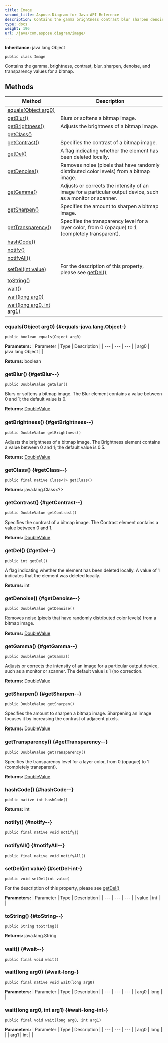 ```yaml
---
title: Image
second_title: Aspose.Diagram for Java API Reference
description: Contains the gamma brightness contrast blur sharpen denoise and transparency values for a bitmap.
type: docs
weight: 196
url: /java/com.aspose.diagram/image/
---
```


**Inheritance:**
java.lang.Object
```
public class Image
```

Contains the gamma, brightness, contrast, blur, sharpen, denoise, and transparency values for a bitmap.
## Methods

| Method | Description |
| --- | --- |
| [equals(Object arg0)](#equals-java.lang.Object-) |  |
| [getBlur()](#getBlur--) | Blurs or softens a bitmap image. |
| [getBrightness()](#getBrightness--) | Adjusts the brightness of a bitmap image. |
| [getClass()](#getClass--) |  |
| [getContrast()](#getContrast--) | Specifies the contrast of a bitmap image. |
| [getDel()](#getDel--) | A flag indicating whether the element has been deleted locally. |
| [getDenoise()](#getDenoise--) | Removes noise (pixels that have randomly distributed color levels) from a bitmap image. |
| [getGamma()](#getGamma--) | Adjusts or corrects the intensity of an image for a particular output device, such as a monitor or scanner. |
| [getSharpen()](#getSharpen--) | Specifies the amount to sharpen a bitmap image. |
| [getTransparency()](#getTransparency--) | Specifies the transparency level for a layer color, from 0 (opaque) to 1 (completely transparent). |
| [hashCode()](#hashCode--) |  |
| [notify()](#notify--) |  |
| [notifyAll()](#notifyAll--) |  |
| [setDel(int value)](#setDel-int-) | For the description of this property, please see [getDel()](../../com.aspose.diagram/image\#getDel--) |
| [toString()](#toString--) |  |
| [wait()](#wait--) |  |
| [wait(long arg0)](#wait-long-) |  |
| [wait(long arg0, int arg1)](#wait-long-int-) |  |
### equals(Object arg0) {#equals-java.lang.Object-}
```
public boolean equals(Object arg0)
```




**Parameters:**
| Parameter | Type | Description |
| --- | --- | --- |
| arg0 | java.lang.Object |  |

**Returns:**
boolean
### getBlur() {#getBlur--}
```
public DoubleValue getBlur()
```


Blurs or softens a bitmap image. The Blur element contains a value between 0 and 1; the default value is 0.

**Returns:**
[DoubleValue](../../com.aspose.diagram/doublevalue)
### getBrightness() {#getBrightness--}
```
public DoubleValue getBrightness()
```


Adjusts the brightness of a bitmap image. The Brightness element contains a value between 0 and 1; the default value is 0.5.

**Returns:**
[DoubleValue](../../com.aspose.diagram/doublevalue)
### getClass() {#getClass--}
```
public final native Class<?> getClass()
```




**Returns:**
java.lang.Class<?>
### getContrast() {#getContrast--}
```
public DoubleValue getContrast()
```


Specifies the contrast of a bitmap image. The Contrast element contains a value between 0 and 1.

**Returns:**
[DoubleValue](../../com.aspose.diagram/doublevalue)
### getDel() {#getDel--}
```
public int getDel()
```


A flag indicating whether the element has been deleted locally. A value of 1 indicates that the element was deleted locally.

**Returns:**
int
### getDenoise() {#getDenoise--}
```
public DoubleValue getDenoise()
```


Removes noise (pixels that have randomly distributed color levels) from a bitmap image.

**Returns:**
[DoubleValue](../../com.aspose.diagram/doublevalue)
### getGamma() {#getGamma--}
```
public DoubleValue getGamma()
```


Adjusts or corrects the intensity of an image for a particular output device, such as a monitor or scanner. The default value is 1 (no correction.

**Returns:**
[DoubleValue](../../com.aspose.diagram/doublevalue)
### getSharpen() {#getSharpen--}
```
public DoubleValue getSharpen()
```


Specifies the amount to sharpen a bitmap image. Sharpening an image focuses it by increasing the contrast of adjacent pixels.

**Returns:**
[DoubleValue](../../com.aspose.diagram/doublevalue)
### getTransparency() {#getTransparency--}
```
public DoubleValue getTransparency()
```


Specifies the transparency level for a layer color, from 0 (opaque) to 1 (completely transparent).

**Returns:**
[DoubleValue](../../com.aspose.diagram/doublevalue)
### hashCode() {#hashCode--}
```
public native int hashCode()
```




**Returns:**
int
### notify() {#notify--}
```
public final native void notify()
```




### notifyAll() {#notifyAll--}
```
public final native void notifyAll()
```




### setDel(int value) {#setDel-int-}
```
public void setDel(int value)
```


For the description of this property, please see [getDel()](../../com.aspose.diagram/image\#getDel--)

**Parameters:**
| Parameter | Type | Description |
| --- | --- | --- |
| value | int |  |

### toString() {#toString--}
```
public String toString()
```




**Returns:**
java.lang.String
### wait() {#wait--}
```
public final void wait()
```




### wait(long arg0) {#wait-long-}
```
public final native void wait(long arg0)
```




**Parameters:**
| Parameter | Type | Description |
| --- | --- | --- |
| arg0 | long |  |

### wait(long arg0, int arg1) {#wait-long-int-}
```
public final void wait(long arg0, int arg1)
```




**Parameters:**
| Parameter | Type | Description |
| --- | --- | --- |
| arg0 | long |  |
| arg1 | int |  |

